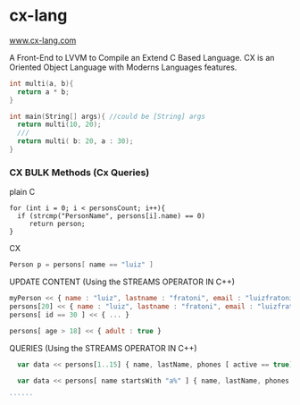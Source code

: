 # cx-lang
www.cx-lang.com

A Front-End to LVVM to Compile an Extend C Based Language.
CX is an Oriented Object Language with Moderns Languages features.


``` c
int multi(a, b){
  return a * b;
}

int main(String[] args){ //could be [String] args
  return multi(10, 20);
  ///
  return multi( b: 20, a : 30);
}
```

### CX BULK Methods (Cx Queries)
plain C
```
for (int i = 0; i < personsCount; i++){
  if (strcmp("PersonName", persons[i].name) == 0)
     return person;
}

```

CX
````c
Person p = persons[ name == "luiz" ]
````


UPDATE CONTENT (Using the STREAMS OPERATOR IN C++)
````javascript
myPerson << { name : "luiz", lastname : "fratoni", email : "luizfratoni@gmail.com" }
persons[20] << { name : "luiz", lastname : "fratoni", email : "luizfratoni@gmail.com" }
persons[ id == 30 ] << { ... }

persons[ age > 18] << { adult : true }
````


QUERIES (Using the STREAMS OPERATOR IN C++)
```````javascript
  var data << persons[1..15] { name, lastName, phones [ active == true] { phoneNumber, prefix } }
  
  var data << persons[ name startsWith "a%" ] { name, lastName, phones [ active == true] { phoneNumber, prefix } }
  
``````

